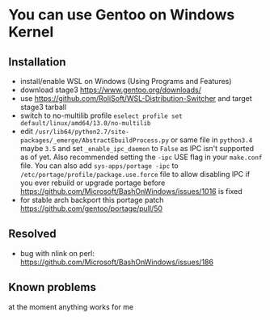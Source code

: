 You can use Gentoo on Windows Kernel
====================================

Installation
------------

  - install/enable WSL on Windows (Using Programs and Features)
  - download stage3 https://www.gentoo.org/downloads/
  - use https://github.com/RoliSoft/WSL-Distribution-Switcher and target stage3 tarball
  - switch to no-multilib profile `eselect profile set default/linux/amd64/13.0/no-multilib`
  - edit `/usr/lib64/python2.7/site-packages/_emerge/AbstractEbuildProcess.py` or same file in `python3.4` maybe `3.5` and set `_enable_ipc_daemon` to `False` as IPC isn't supported as of yet. Also recommended setting the `-ipc` USE flag in your `make.conf` file. You can also add `sys-apps/portage -ipc` to `/etc/portage/profile/package.use.force` file to allow disabling IPC if you ever rebuild or upgrade portage before https://github.com/Microsoft/BashOnWindows/issues/1016 is fixed
  - for stable arch backport this portage patch https://github.com/gentoo/portage/pull/50

Resolved
--------

  - bug with nlink on perl: https://github.com/Microsoft/BashOnWindows/issues/186

Known problems
--------------

at the moment anything works for me
